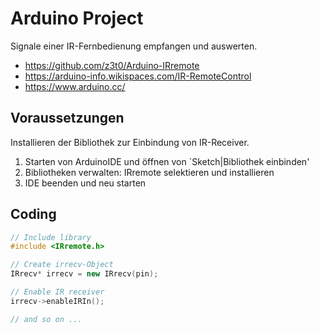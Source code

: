 # Arduino Project

Signale einer IR-Fernbedienung empfangen und auswerten. 

- https://github.com/z3t0/Arduino-IRremote
- https://arduino-info.wikispaces.com/IR-RemoteControl
- https://www.arduino.cc/

## Voraussetzungen

Installieren der Bibliothek zur Einbindung von IR-Receiver.

1. Starten von ArduinoIDE und öffnen von `Sketch|Bibliothek einbinden'
1. Bibliotheken verwalten: IRremote selektieren und installieren
1. IDE beenden und neu starten

## Coding

```cpp
// Include library
#include <IRremote.h>

// Create irrecv-Object
IRrecv* irrecv = new IRrecv(pin);

// Enable IR receiver
irrecv->enableIRIn();

// and so on ...
```

